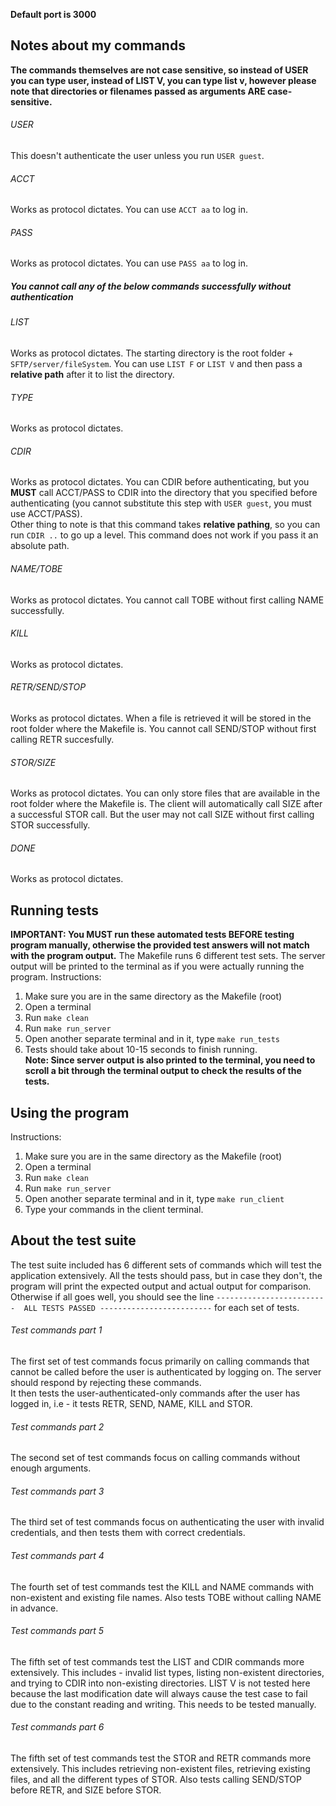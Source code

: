 **Default port is 3000**

## Notes about my commands
**The commands themselves are not case sensitive, so instead of USER you can type user, instead of LIST V, you can type list v, however please note that directories or filenames passed as arguments ARE case-sensitive.**    

###### USER
This doesn't authenticate the user unless you run ```USER guest```.

###### ACCT
Works as protocol dictates. You can use ```ACCT aa``` to log in.

###### PASS
Works as protocol dictates. You can use ```PASS aa``` to log in.

##### You cannot call any of the below commands successfully without authentication

###### LIST
Works as protocol dictates. The starting directory is the root folder + ```SFTP/server/fileSystem```. You can use ```LIST F``` or ```LIST V``` and then pass a **relative path** after it to list the directory.

###### TYPE
Works as protocol dictates.

###### CDIR
Works as protocol dictates. You can CDIR before authenticating, but you **MUST** call ACCT/PASS to CDIR into the directory that you specified before authenticating (you cannot substitute this step with ```USER guest```, you must use ACCT/PASS).    
Other thing to note is that this command takes **relative pathing**, so you can run ```CDIR ..``` to go up a level. This command does not work if you pass it an absolute path.

###### NAME/TOBE
Works as protocol dictates. You cannot call TOBE without first calling NAME successfully.

###### KILL
Works as protocol dictates.

###### RETR/SEND/STOP
Works as protocol dictates. When a file is retrieved it will be stored in the root folder where the Makefile is. You cannot call SEND/STOP without first calling RETR succesfully.

###### STOR/SIZE
Works as protocol dictates. You can only store files that are available in the root folder where the Makefile is. The client will automatically call SIZE after a successful STOR call. But the user may not call SIZE without first calling  STOR successfully.

###### DONE
Works as protocol dictates.

## Running tests
**IMPORTANT: You MUST run these automated tests BEFORE testing program manually, otherwise the provided test answers will not match with the program output.**
The Makefile runs 6 different test sets. The server output will be printed to the terminal as if you were actually running the program.
Instructions:
1. Make sure you are in the same directory as the Makefile (root)
2. Open a terminal
3. Run ```make clean```
4. Run ```make run_server```
5. Open another separate terminal and in it, type ```make run_tests```
6. Tests should take about 10-15 seconds to finish running.    
**Note: Since server output is also printed to the terminal, you need to scroll a bit through the terminal output to check the results of the tests.**


## Using the program    
Instructions:
1. Make sure you are in the same directory as the Makefile (root)
2. Open a terminal
2. Run ```make clean```
3. Run ```make run_server```
4. Open another separate terminal and in it, type ```make run_client```
5. Type your commands in the client terminal.



## About the test suite
The test suite included has 6 different sets of commands which will test the application extensively. All the tests should pass, but in case they don't, the program will print the expected output and actual output for comparison. Otherwise if all goes well, you should see the line ```-------------------------  ALL TESTS PASSED -------------------------``` for each set of tests.

###### Test commands part 1
The first set of test commands focus primarily on calling commands that cannot be called before the user is authenticated by logging on. The server should respond by rejecting these commands.    
It then tests the user-authenticated-only commands after the user has logged in, i.e - it tests RETR, SEND, NAME, KILL and STOR.

###### Test commands part 2
The second set of test commands focus on calling commands without enough arguments.

###### Test commands part 3
The third set of test commands focus on authenticating the user with invalid credentials, and then tests them with correct credentials.

###### Test commands part 4
The fourth set of test commands test the KILL and NAME commands with non-existent and existing file names. Also tests TOBE without calling NAME in advance.

###### Test commands part 5
The fifth set of test commands test the LIST and CDIR commands more extensively. This includes - invalid list types, listing non-existent directories, and trying to CDIR into non-existing directories. LIST V is not tested here because the last modification date will always cause the test case to fail due to the constant reading and writing. This needs to be tested manually.

###### Test commands part 6
The fifth set of test commands test the STOR and RETR commands more extensively. This includes retrieving non-existent files, retrieving existing files, and all the different types of STOR. Also tests calling SEND/STOP before RETR, and SIZE before STOR.
